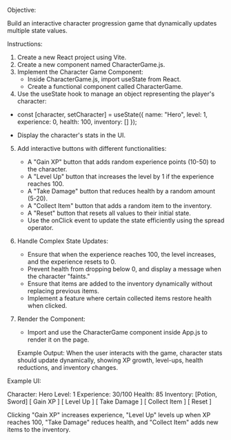 Objective:

Build an interactive character progression game that dynamically updates multiple state values.

Instructions:

1. Create a new React project using Vite.
2. Create a new component named CharacterGame.js.
3. Implement the Character Game Component:
    - Inside CharacterGame.js, import useState from React.
    - Create a functional component called CharacterGame.
4. Use the useState hook to manage an object representing the player's character:

- const [character, setCharacter] = useState({
  name: "Hero",
  level: 1,
  experience: 0,
  health: 100,
  inventory: []
});

- Display the character's stats in the UI.

5. Add interactive buttons with different functionalities:
    - A "Gain XP" button that adds random experience points (10-50) to the character.
    - A "Level Up" button that increases the level by 1 if the experience reaches 100.
    - A "Take Damage" button that reduces health by a random amount (5-20).
    - A "Collect Item" button that adds a random item to the inventory.
    - A "Reset" button that resets all values to their initial state.
    -  Use the onClick event to update the state efficiently using the spread operator.

6. Handle Complex State Updates:
    - Ensure that when the experience reaches 100, the level increases, and the experience resets to 0.
    - Prevent health from dropping below 0, and display a message when the character "faints."
    - Ensure that items are added to the inventory dynamically without replacing previous items.
    - Implement a feature where certain collected items restore health when clicked.

7. Render the Component:
    - Import and use the CharacterGame component inside App.js to render it on the page.

    Example Output:
    When the user interacts with the game, character stats should update dynamically, showing XP growth, level-ups, health reductions, and inventory changes.

Example UI:

Character: Hero
Level: 1
Experience: 30/100
Health: 85
Inventory: [Potion, Sword]
[ Gain XP ]  [ Level Up ]  [ Take Damage ]  [ Collect Item ]  [ Reset ]


Clicking "Gain XP" increases experience, "Level Up" levels up when XP reaches 100, "Take Damage" reduces health, and "Collect Item" adds new items to the inventory.